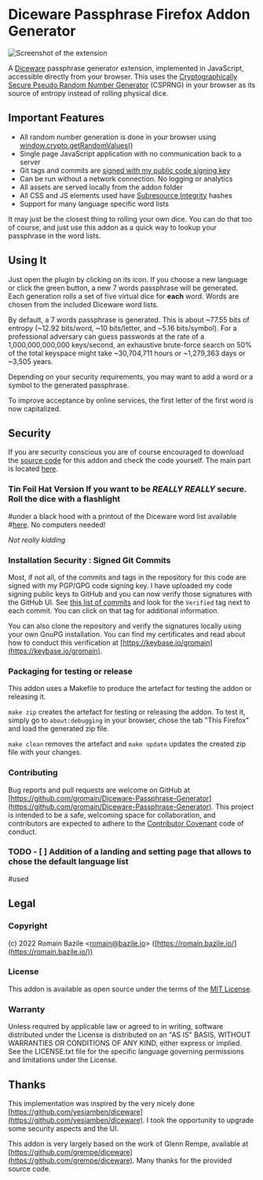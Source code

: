 # Diceware Passphrase Firefox Addon Generator

![Screenshot of the extension](screenshot.png?raw=true)

A [Diceware](http://world.std.com/~reinhold/diceware.html) passphrase generator extension,
implemented in JavaScript, accessible directly from your browser. This uses the [Cryptographically
Secure Pseudo Random Number
Generator](https://en.wikipedia.org/wiki/Cryptographically_secure_pseudorandom_number_generator)
(CSPRNG) in your browser as its source of entropy instead of rolling physical dice.

## Important Features

* All random number generation is done in your browser using [window.crypto.getRandomValues()](https://developer.mozilla.org/en-US/docs/Web/API/RandomSource/getRandomValues)
* Single page JavaScript application with no communication back to a server
* Git tags and commits are [signed with my public code signing key](https://keybase.io/gromain)
* Can be run without a network connection. No logging or analytics
* All assets are served locally from the addon folder
* All CSS and JS elements used have [Subresource Integrity](https://developer.mozilla.org/en-US/docs/Web/Security/Subresource_Integrity) hashes
* Support for many language specific word lists

It may just be the closest thing to rolling your own dice. You can do that too of course, and just
use this addon as a quick way to lookup your passphrase in the word lists.

## Using It

Just open the plugin by clicking on its icon. If you choose a new language or click the green
button, a new 7 words passphrase will be generated. Each generation rolls a set of five virtual dice
for **each** word. Words are chosen from the included Diceware word lists.

By default, a 7 words passphrase is generated. This is about ~77.55 bits of entropy (~12.92
bits/word, ~10 bits/letter, and ~5.16 bits/symbol). For a professional adversary can guess passwords
at the rate of a 1,000,000,000,000 keys/second, an exhaustive brute-force search on 50% of the total
keyspace might take ~30,704,711 hours or ~1,279,363 days or ~3,505 years.

Depending on your security requirements, you may want to add a word or a symbol to the generated
passphrase.

To improve acceptance by online services, the first letter of the first word is now capitalized.

## Security

If you are security conscious you are of course encouraged to download the [source
code](https://github.com/gromain/Diceware-Passphrase-Generator) for this addon and check the code
yourself. The main part is located
[here](https://github.com/gromain/Diceware-Passphrase-Generator/blob/master/index.js#L35).

### Tin Foil Hat Version If you want to be *REALLY REALLY* secure. Roll the dice with a flashlight
#under a black hood with a printout of the Diceware word list available
#[here](http://world.std.com/~reinhold/diceware.html). No computers needed!

*Not really kidding*

### Installation Security : Signed Git Commits

Most, if not all, of the commits and tags in the repository for this code are signed with my PGP/GPG
code signing key. I have uploaded my code signing public keys to GitHub and you can now verify those
signatures with the GitHub UI. See [this list of
commits](https://github.com/gromain/Diceware-Passphrase-Generator/commits/master) and look for the
`Verified` tag next to each commit. You can click on that tag for additional information.

You can also clone the repository and verify the signatures locally using your own GnuPG
installation. You can find my certificates and read about how to conduct this verification at
[https://keybase.io/gromain](https://keybase.io/gromain).

### Packaging for testing or release

This addon uses a Makefile to produce the artefact for testing the addon or releasing it.

`make zip` creates the artefact for testing or releasing the addon. To test it, simply go to
`about:debugging` in your browser, chose the tab "This Firefox" and load the generated zip file.

`make clean` removes the artefact and `make update` updates the created zip file with your changes.

### Contributing

Bug reports and pull requests are welcome on GitHub at
[https://github.com/gromain/Diceware-Passphrase-Generator](https://github.com/gromain/Diceware-Passphrase-Generator).
This project is intended to be a safe, welcoming space for collaboration, and contributors are
expected to adhere to the [Contributor Covenant](http://contributor-covenant.org) code of conduct.

### TODO - [ ] Addition of a landing and setting page that allows to chose the default language list
#used

## Legal

### Copyright

(c) 2022 Romain Bazile <[romain@bazile.io](mailto:romain@bazile.io)>
([https://romain.bazile.io/](https://romain.bazile.io/))

### License

This addon is available as open source under the terms of the [MIT
License](http://opensource.org/licenses/MIT).

### Warranty

Unless required by applicable law or agreed to in writing, software distributed under the License is
distributed on an "AS IS" BASIS, WITHOUT WARRANTIES OR CONDITIONS OF ANY KIND, either express or
implied. See the LICENSE.txt file for the specific language governing permissions and limitations
under the License.

## Thanks

This implementation was inspired by the very nicely done
[https://github.com/yesiamben/diceware](https://github.com/yesiamben/diceware). I took the
opportunity to upgrade some security aspects and the UI.

This addon is very largely based on the work of Glenn Rempe, available at
[https://github.com/grempe/diceware](https://github.com/grempe/diceware). Many thanks for the
provided source code.
